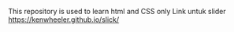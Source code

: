 This repository is used to learn html and CSS only
Link untuk slider
https://kenwheeler.github.io/slick/
